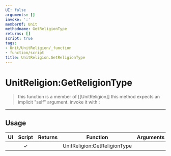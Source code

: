 ```yaml
---
UI: false
arguments: []
invoke: ':'
memberOf: Unit
methodname: GetReligionType
returns: []
script: true
tags:
- Unit/UnitReligion/_function
- function/script
title: UnitReligion.GetReligionType
---
```

# UnitReligion:GetReligionType
> this function is a member of [[UnitReligion]]
> this method expects an implicit "self" argument. invoke it with `:`
-----
## Usage
|  UI | Script | Returns | Function | Arguments |
|:---:|:------:|-------:|:--------:|:---------|
| |✓||UnitReligion:GetReligionType||
